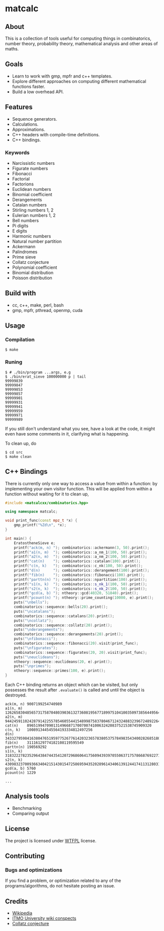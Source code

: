 # matcalc

## About

This is a collection of tools useful for computing things in combinatorics, number theory, probability theory, mathematical analysis and other areas of maths.

## Goals

* Learn to work with gmp, mpfr and c++ templates.
* Explore different approaches on computing different mathematical functions faster.
* Build a low overhead API.

## Features

* Sequence generators.
* Calculations.
* Approximations.
* C++ headers with compile-time definitions.
* C++ bindings.

### Keywords

* Narcissistic numbers
* Figurate numbers
* Fibonacci
* Factorial
* Factorions
* Euclidean numbers
* Binomial coefficient
* Derangements
* Catalan numbers
* Stirling numbers 1, 2
* Eulerian numbers 1, 2
* Bell numbers
* Pi digits
* E digits
* Harmonic numbers
* Natural number partition
* Ackermann
* Palindromes
* Prime sieve
* Collatz conjecture
* Polynomial coefficient
* Binomial distribution
* Poisson distribution

## Build with

* cc, c++, make, perl, bash
* gmp, mpfr, pthread, openmp, cuda

## Usage

### Compilation

	$ make

### Runing

	$ # ./bin/program ...args, e.g
	$ ./bin/erat_sieve 100000000 p | tail
 	99999839
	99999847
	99999853
	99999857
	99999901
	99999931
	99999941
	99999959
	99999971
	99999989

If you still don't understand what you see, have a look at the code, it might even have some comments in it, clarifying what is happening.

To clean up, do

	$ cd src
	$ make clean

## C++ Bindings

There is currently only one way to access a value from within a function: by implementing your own visitor function. This will be applied from within a function without waiting for it to clean up, 

```cpp
#include <matcalcxx/combinatorics.hpp>

using namespace matcalc;

void print_func(const mpz_t *x) {
	gmp_printf("%Zd\n", *x);
}

int main() {
	EratostheneSieve e;
	printf("ack(m, n) "); combinatorics::ackermann(3, 50).print();
	printf("a1(n, m)  "); combinatorics::a_nm_1(100, 50).print();
	printf("a2(n, m)  "); combinatorics::a_nm_2(100, 50).print();
	printf("cat(n)    "); combinatorics::catalan(100).print();
	printf("c(n, k)   "); combinatorics::c_nk(100, 50).print();
	printf("d(n)      "); combinatorics::derangement(100).print();
	printf("fib(n)    "); combinatorics::fibonacci(100).print();
	printf("parttn(n) "); combinatorics::npartition(100).print();
	printf("s1(n, k)  "); combinatorics::s_nk_1(100, 50).print();
	printf("s2(n, k)  "); combinatorics::s_nk_2(100, 50).print();
	printf("gcd(a, b) "); ntheory::gcd(40320, 51840).print();
	printf("pcount(n) "); ntheory::prime_counting(10000, e).print();
	puts("\nbells");
	combinatorics::sequence::bells(20).print();
	puts("\ncatalans");
	combinatorics::sequence::catalans(20).print();
	puts("\ncollatz");
	combinatorics::sequence::collatz(20).print();
	puts("\nderangements");
	combinatorics::sequence::derangements(20).print();
	puts("\nfibonacci");
	combinatorics::sequence::fibonacci(20).visit(print_func);
	puts("\nfigurates");
	combinatorics::sequence::figurates(20, 20).visit(print_func);
	puts("\neuclideans");
	ntheory::sequence::euclideans(20, e).print();
	puts("\nprimes");
	ntheory::sequence::primes(100, e).print();
}
```

Each C++ binding returns an object which can be visited, but only possesses the result after `.evaluate()` is called and until the object is destroyed.

```
ack(m, n) 9007199254740989
a1(n, m)  12626583048565731758704803903613273608195677189975104100350973856449564133356757386852425614117017819889941988926638004335803974817249421258019632694790596628
a2(n, m)  9442459110242879142255785460554415489987583780467124324883239672489226442868920997694622506743558673245459194646658362701020224959186634053798588925664046630126119147660961673904128
cat(n)    896519947090131496687170070074100632420837521538745909320
c(n, k)   100891344545564193334812497256
d(n)      34332795984163804765195977526776142032365783805375784983543400282685180793327632432791396429850988990237345920155783984828001486412574060553756854137069878601
fib(n)    31116129774182108119595549
parttn(n) 190569292
s1(n, k)  3183222782352964384744354120729686064175609439397055063717578668769227113071836382198739697421125692626030268475
s2(n, k)  430983237009366340421514301547258695943520289614340613912441741131280319058853783145598261659992013900
gcd(a, b) 5760
pcount(n) 1229

...
```

## Analysis tools

* Benchmarking
* Comparing output

## License

The project is licensed under [WTFPL](./LICENSE) license.

## Contributing

### Bugs and optimizations

If you find a problem, or optimization related to any of the programs/algorithms, do not hesitate posting an issue.

## Credits

* [Wikipedia](https://en.wikipedia.org/wiki/Wikipedia)
* [ITMO University wiki conspects](http://neerc.ifmo.ru/wiki/index.php?title=%D0%94%D0%B8%D1%81%D0%BA%D1%80%D0%B5%D1%82%D0%BD%D0%B0%D1%8F_%D0%BC%D0%B0%D1%82%D0%B5%D0%BC%D0%B0%D1%82%D0%B8%D0%BA%D0%B0,_%D0%B0%D0%BB%D0%B3%D0%BE%D1%80%D0%B8%D1%82%D0%BC%D1%8B_%D0%B8_%D1%81%D1%82%D1%80%D1%83%D0%BA%D1%82%D1%83%D1%80%D1%8B_%D0%B4%D0%B0%D0%BD%D0%BD%D1%8B%D1%85)
* [Collatz conjecture](https://en.wikipedia.org/wiki/Collatz_conjecture)